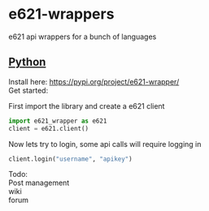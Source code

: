 # e621-wrappers
e621 api wrappers for a bunch of languages  

## [Python](python/README.md)
Install here: https://pypi.org/project/e621-wrapper/    
Get started:    

First import the library and create a e621 client
```python
import e621_wrapper as e621
client = e621.client()
```  
Now lets try to login, some api calls will require logging in
```python
client.login("username", "apikey")
```

Todo:  
Post management  
wiki  
forum  
